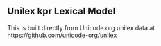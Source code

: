 Unilex kpr Lexical Model
----------------------

This is built directly from Unicode.org unilex data at
https://github.com/unicode-org/unilex
